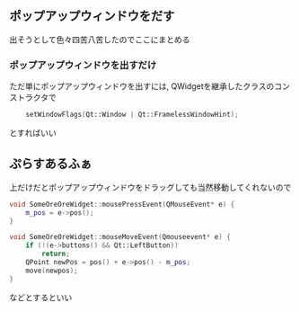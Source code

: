 ## ポップアップウィンドウをだす
出そうとして色々四苦八苦したのでここにまとめる

### ポップアップウィンドウを出すだけ
ただ単にポップアップウィンドウを出すには, QWidgetを継承したクラスのコンストラクタで  
```cpp
    setWindowFlags(Qt::Window | Qt::FramelessWindowHint);
```
とすればいい

## ぷらすあるふぁ
上だけだとポップアップウィンドウをドラッグしても当然移動してくれないので
```cpp
void SomeOreOreWidget::mousePressEvent(QMouseEvent* e) {
    m_pos = e->pos();
}

void SomeOreOreWidget::mouseMoveEvent(Qmouseevent* e) {
    if (!(e->buttons() && Qt::LeftButton))
        return;
    QPoint newPos = pos() + e->pos() - m_pos;
    move(newpos);
}
```
などとするといい




